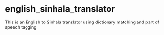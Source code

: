 # english_sinhala_translator
This is an English to Sinhala translator using dictionary matching and part of speech tagging
